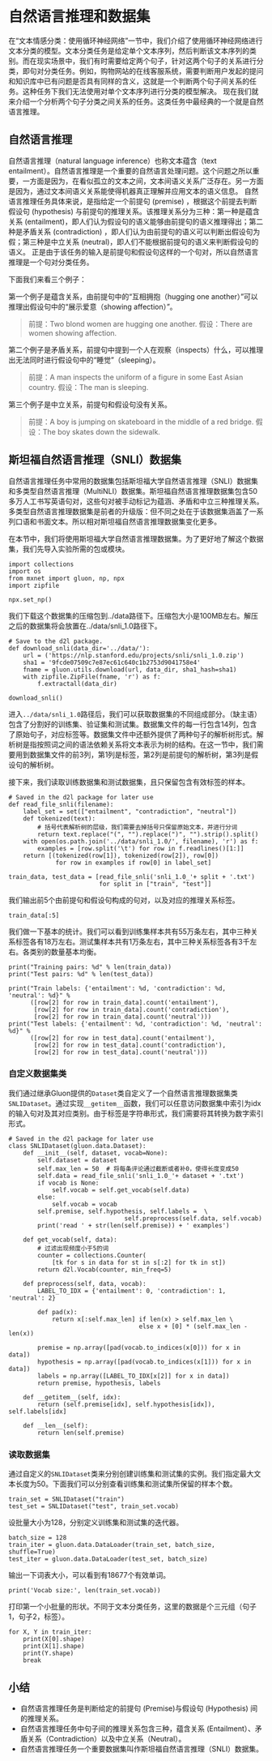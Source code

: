 # 自然语言推理和数据集

在“文本情感分类：使用循环神经网络”一节中，我们介绍了使用循环神经网络进行文本分类的模型。文本分类任务是给定单个文本序列，然后判断该文本序列的类别。而在现实场景中，我们有时需要给定两个句子，针对这两个句子的关系进行分类，即句对分类任务。例如，购物网站的在线客服系统，需要判断用户发起的提问和知识库中已有问题是否具有同样的含义，这就是一个判断两个句子间关系的任务。这种任务下我们无法使用对单个文本序列进行分类的模型解决。
现在我们就来介绍一个分析两个句子分类之间关系的任务。这类任务中最经典的一个就是自然语言推理。

## 自然语言推理

自然语言推理（natural language inference）也称文本蕴含（text entailment）。自然语言推理是一个重要的自然语言处理问题。这个问题之所以重要，一方面是因为，在看似孤立的文本之间，文本间语义关系广泛存在。另一方面是因为，通过文本间语义关系能使得机器真正理解并应用文本的语义信息。
自然语言推理任务具体来说，是指给定一个前提句 (premise) ，根据这个前提去判断假设句 (hypothesis) 与前提句的推理关系。该推理关系分为三种：第一种是蕴含关系 (entailment)，即人们认为假设句的语义能够由前提句的语义推理得出；第二种是矛盾关系 (contradiction) ，即人们认为由前提句的语义可以判断出假设句为假；第三种是中立关系 (neutral)，即人们不能根据前提句的语义来判断假设句的语义。
正是由于该任务的输入是前提句和假设句这样的一个句对，所以自然语言推理是一个句对分类任务。

下面我们来看三个例子：

第一个例子是蕴含关系，由前提句中的“互相拥抱（hugging one another）”可以推理出假设句中的“展示爱意（showing affection）”。 
> 前提：Two blond women are hugging one another.
> 假设：There are women showing affection.

第二个例子是矛盾关系，前提句中提到一个人在观察（inspects）什么，可以推理出无法同时进行假设句中的“睡觉”（sleeping）。
> 前提：A man inspects the uniform of a figure in some East Asian country.
> 假设：The man is sleeping.

第三个例子是中立关系，前提句和假设句没有关系。
> 前提：A boy is jumping on skateboard in the middle of a red bridge.
> 假设：The boy skates down the sidewalk.


## 斯坦福自然语言推理（SNLI）数据集

自然语言推理任务中常用的数据集包括斯坦福大学自然语言推理（SNLI）数据集和多类型自然语言推理（MultiNLI）数据集。斯坦福自然语言推理数据集包含50多万人工书写英语句对，这些句对被手动标记为蕴涵、矛盾和中立三种推理关系。多类型自然语言推理数据集是前者的升级版：但不同之处在于该数据集涵盖了一系列口语和书面文本。所以相对斯坦福自然语言推理数据集变化更多。

在本节中，我们将使用斯坦福大学自然语言推理数据集。为了更好地了解这个数据集，我们先导入实验所需的包或模块。

```{.python .input  n=1}
import collections
import os
from mxnet import gluon, np, npx
import zipfile

npx.set_np()
```

我们下载这个数据集的压缩包到../data路径下。压缩包大小是100MB左右。解压之后的数据集将会放置在../data/snli_1.0路径下。

```{.python .input  n=2}
# Save to the d2l package.
def download_snli(data_dir='../data/'):
    url = ('https://nlp.stanford.edu/projects/snli/snli_1.0.zip')
    sha1 = '9fcde07509c7e87ec61c640c1b2753d9041758e4'
    fname = gluon.utils.download(url, data_dir, sha1_hash=sha1)
    with zipfile.ZipFile(fname, 'r') as f:
        f.extractall(data_dir)
        
download_snli()
```

进入`../data/snli_1.0`路径后，我们可以获取数据集的不同组成部分。（缺主语）包含了分割好的训练集、验证集和测试集。数据集文件的每一行包含14列，包含了原始句子，对应标签等。数据集文件中还额外提供了两种句子的解析树形式。解析树是指按照词之间的语法依赖关系将文本表示为树的结构。在这一节中，我们需要用到数据集文件的前3列，第1列是标签，第2列是前提句的解析树，第3列是假设句的解析树。

接下来，我们读取训练数据集和测试数据集，且只保留包含有效标签的样本。

```{.python .input  n=3}
# Saved in the d2l package for later use
def read_file_snli(filename):
    label_set = set(["entailment", "contradiction", "neutral"])
    def tokenized(text): 
        # 括号代表解析树的层级，我们需要去掉括号只保留原始文本，并进行分词
        return text.replace("(", "").replace(")", "").strip().split()
    with open(os.path.join('../data/snli_1.0/', filename), 'r') as f:
        examples = [row.split('\t') for row in f.readlines()[1:]]
    return [(tokenized(row[1]), tokenized(row[2]), row[0]) 
             for row in examples if row[0] in label_set]

train_data, test_data = [read_file_snli('snli_1.0_'+ split + '.txt') 
                         for split in ["train", "test"]]
```

我们输出前5个由前提句和假设句构成的句对，以及对应的推理关系标签。

```{.python .input  n=1}
train_data[:5] 
```

我们做一下基本的统计。我们可以看到训练集样本共有55万条左右，其中三种关系标签各有18万左右。测试集样本共有1万条左右，其中三种关系标签各有3千左右。各类别的数量基本均衡。

```{.python .input  n=3}
print("Training pairs: %d" % len(train_data))
print("Test pairs: %d" % len(test_data))

print("Train labels: {'entailment': %d, 'contradiction': %d, 'neutral': %d}" %
      ([row[2] for row in train_data].count('entailment'), 
       [row[2] for row in train_data].count('contradiction'), 
       [row[2] for row in train_data].count('neutral')))
print("Test labels: {'entailment': %d, 'contradiction': %d, 'neutral': %d}" %
      ([row[2] for row in test_data].count('entailment'), 
       [row[2] for row in test_data].count('contradiction'), 
       [row[2] for row in test_data].count('neutral')))
```

### 自定义数据集类

我们通过继承Gluon提供的`Dataset`类自定义了一个自然语言推理数据集类`SNLIDataset`。通过实现`__getitem__`函数，我们可以任意访问数据集中索引为idx的输入句对及其对应类别。由于标签是字符串形式，我们需要将其转换为数字索引形式。

```{.python .input  n=3}
# Saved in the d2l package for later use
class SNLIDataset(gluon.data.Dataset):
    def __init__(self, dataset, vocab=None):
        self.dataset = dataset
        self.max_len = 50  # 将每条评论通过截断或者补0，使得长度变成50
        self.data = read_file_snli('snli_1.0_'+ dataset + '.txt')
        if vocab is None:
            self.vocab = self.get_vocab(self.data)
        else:
            self.vocab = vocab
        self.premise, self.hypothesis, self.labels =  \
                                self.preprocess(self.data, self.vocab)
        print('read ' + str(len(self.premise)) + ' examples')

    def get_vocab(self, data):
        # 过滤出现频度小于5的词
        counter = collections.Counter(
            [tk for s in data for st in s[:2] for tk in st])
        return d2l.Vocab(counter, min_freq=5)

    def preprocess(self, data, vocab):
        LABEL_TO_IDX = {'entailment': 0, 'contradiction': 1, 'neutral': 2}

        def pad(x):
            return x[:self.max_len] if len(x) > self.max_len \
                                    else x + [0] * (self.max_len - len(x))

        premise = np.array([pad(vocab.to_indices(x[0])) for x in data])
        hypothesis = np.array([pad(vocab.to_indices(x[1])) for x in data])
        labels = np.array([LABEL_TO_IDX[x[2]] for x in data])
        return premise, hypothesis, labels

    def __getitem__(self, idx):
        return (self.premise[idx], self.hypothesis[idx]), self.labels[idx]

    def __len__(self):
        return len(self.premise)
```

### 读取数据集

通过自定义的`SNLIDataset`类来分别创建训练集和测试集的实例。我们指定最大文本长度为50。下面我们可以分别查看训练集和测试集所保留的样本个数。

```{.python .input  n=3}
train_set = SNLIDataset("train")
test_set = SNLIDataset("test", train_set.vocab)
```

设批量大小为128，分别定义训练集和测试集的迭代器。

```{.python .input  n=3}
batch_size = 128
train_iter = gluon.data.DataLoader(train_set, batch_size, shuffle=True)
test_iter = gluon.data.DataLoader(test_set, batch_size)
```

输出一下词表大小，可以看到有18677个有效单词。

```{.python .input  n=3}
print('Vocab size:', len(train_set.vocab))
```

打印第一个小批量的形状。不同于文本分类任务，这里的数据是个三元组（句子1，句子2，标签）。

```{.python .input  n=3}
for X, Y in train_iter:
    print(X[0].shape)
    print(X[1].shape)
    print(Y.shape)
    break
```

## 小结
- 自然语言推理任务是判断给定的前提句 (Premise)与假设句 (Hypothesis) 间的推理关系。
- 自然语言推理任务中句子间的推理关系包含三种，蕴含关系 (Entailment）、矛盾关系（Contradiction）以及中立关系（Neutral）。
- 自然语言推理任务一个重要数据集叫作斯坦福自然语言推理（SNLI）数据集。
